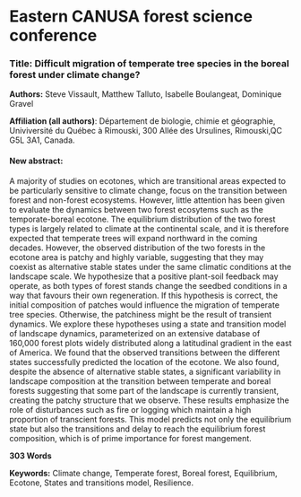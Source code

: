 # Eastern CANUSA forest science conference

### Title: Difficult migration of temperate tree species in the boreal forest under climate change? 

**Authors:** Steve Vissault, Matthew Talluto, Isabelle Boulangeat, Dominique Gravel

**Affiliation (all authors)**:  Département de biologie, chimie et géographie, Univiversité du Québec à Rimouski, 300 Allée des Ursulines,
Rimouski,QC G5L 3A1, Canada. 

#### New abstract: 

A majority of studies on ecotones, which are transitional areas expected to be
particularly sensitive to climate change, focus on the transition between forest
and non-forest ecosystems. However, little attention has been given to evaluate
the dynamics between two forest ecosytems such as the temporate-boreal ecotone.
The equilibrium distribution of the two forest types is largely related to
climate at the continental scale, and it is therefore expected that temperate
trees will expand northward in the coming decades. However, the observed
distribution of the two forests in the ecotone area is patchy and highly
variable, suggesting that they may coexist as alternative stable states under
the same climatic conditions at the landscape scale. We hypothesize that a
positive plant-soil feedback may operate, as both types of forest stands change
the seedbed conditions in a way that favours their own regeneration. If this
hypothesis is correct, the initial composition of patches would influence the
migration of temperate tree species. Otherwise, the patchiness might be the
result of transient dynamics. We explore these hypotheses using a state and
transition model of landscape dynamics, parameterized on an extensive database
of 160,000 forest plots widely distributed along a latitudinal gradient in the
east of America. We found that the observed
transitions between the different states successfully predicted the location of
the ecotone. We also found, despite the absence of alternative stable states, a
significant variability in landscape composition at the transition between
temperate and boreal forests suggesting that some part of the landscape is
currently transient, creating the patchy structure that we observe. These
results emphasize the role of disturbances such as fire or logging which
maintain a high proportion of transcient forests. This model predicts not only the equilibrium state but also the
transitions and delay to reach the equilibrium forest composition, which is of
prime importance for forest mangement.

**303 Words**

**Keywords:**  Climate change, Temperate forest, Boreal forest, Equilibrium, Ecotone, States and transitions model, Resilience. 

